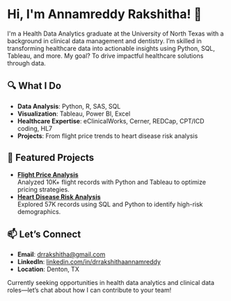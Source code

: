 # Hi, I'm Annamreddy Rakshitha! 👋

I'm a Health Data Analytics graduate at the University of North Texas with a background in clinical data management and dentistry. I’m skilled in transforming healthcare data into actionable insights using Python, SQL, Tableau, and more. My goal? To drive impactful healthcare solutions through data.

## 🔍 What I Do
- **Data Analysis**: Python, R, SAS, SQL  
- **Visualization**: Tableau, Power BI, Excel  
- **Healthcare Expertise**: eClinicalWorks, Cerner, REDCap, CPT/ICD coding, HL7  
- **Projects**: From flight price trends to heart disease risk analysis  

## 🌟 Featured Projects
- **[Flight Price Analysis](https://github.com/[Rakshitha-Annamreddy]/Flight-Price-Analysis)**  
  Analyzed 10K+ flight records with Python and Tableau to optimize pricing strategies.  
- **[Heart Disease Risk Analysis](https://github.com/[Rakshitha-Annamreddy]/Heart-Disease-Risk)**  
  Explored 57K records using SQL and Python to identify high-risk demographics.  

## 📫 Let’s Connect
- **Email**: drrakshitha@gmail.com  
- **LinkedIn**: [linkedin.com/in/drrakshithaannamreddy](https://linkedin.com/in/drrakshithaannamreddy)  
- **Location**: Denton, TX  

Currently seeking opportunities in health data analytics and clinical data roles—let’s chat about how I can contribute to your team!
